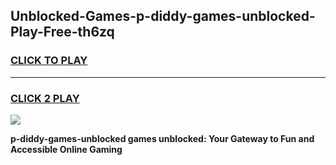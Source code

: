 
## Unblocked-Games-p-diddy-games-unblocked-Play-Free-th6zq
<h3>
<a href="https://premium76.site?title=p-diddy-games-unblocked&ref=09A">CLICK TO PLAY</a></h3>
<hr>

<h3>
<a href="https://premium76.site?title=p-diddy-games-unblocked&ref=09A">CLICK 2 PLAY</a>
  
</h3>

<a href="https://premium76.site?title=p-diddy-games-unblocked&ref=09A"><img src="https://clearcache.store/games.png"></a>


**p-diddy-games-unblocked games unblocked: Your Gateway to Fun and Accessible Online Gaming**
